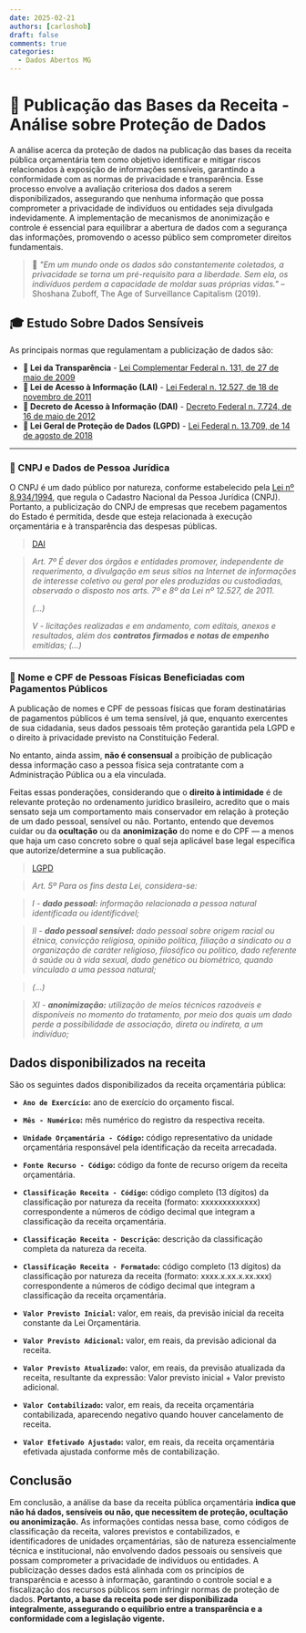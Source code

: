 ```yaml
---
date: 2025-02-21
authors: [carloshob]
draft: false
comments: true
categories:
  - Dados Abertos MG
---
```


# 📑 Publicação das Bases da Receita - Análise sobre Proteção de Dados

A análise acerca da proteção de dados na publicação das bases da receita pública orçamentária tem como objetivo identificar e mitigar riscos relacionados à exposição de informações sensíveis, garantindo a conformidade com as normas de privacidade e transparência. Esse processo envolve a avaliação criteriosa dos dados a serem disponibilizados, assegurando que nenhuma informação que possa comprometer a privacidade de indivíduos ou entidades seja divulgada indevidamente. A implementação de mecanismos de anonimização e controle é essencial para equilibrar a abertura de dados com a segurança das informações, promovendo o acesso público sem comprometer direitos fundamentais.

> 🧠 _"Em um mundo onde os dados são constantemente coletados, a privacidade se torna um pré-requisito para a liberdade. Sem ela, os indivíduos perdem a capacidade de moldar suas próprias vidas."_
> – Shoshana Zuboff, The Age of Surveillance Capitalism (2019).




<!-- more -->

## 🎓  Estudo Sobre Dados Sensíveis

As principais normas que regulamentam a publicização de dados são:

- **📜 Lei da Transparência** - [Lei Complementar Federal n. 131, de 27 de maio de 2009](https://www.planalto.gov.br/ccivil_03/leis/lcp/lcp131.htm)  
- **📜 Lei de Acesso à Informação (LAI)** - [Lei Federal n. 12.527, de 18 de novembro de 2011](https://www.planalto.gov.br/ccivil_03/_ato2011-2014/2011/lei/l12527.htm)  
- **📜 Decreto de Acesso à Informação (DAI)** - [Decreto Federal n. 7.724, de 16 de maio de 2012](https://www.planalto.gov.br/ccivil_03/_ato2011-2014/2012/decreto/d7724.htm)  
- **📜 Lei Geral de Proteção de Dados (LGPD)** - [Lei Federal n. 13.709, de 14 de agosto de 2018](https://www.planalto.gov.br/ccivil_03/_ato2015-2018/2018/lei/l13709.htm)  

---

### 📂 CNPJ e Dados de Pessoa Jurídica

O CNPJ é um dado público por natureza, conforme estabelecido pela [Lei nº 8.934/1994](https://www.planalto.gov.br/ccivil_03/leis/l8934.htm), que regula o Cadastro Nacional da Pessoa Jurídica (CNPJ). Portanto, a publicização do CNPJ de empresas que recebem pagamentos do Estado é permitida, desde que esteja relacionada à execução orçamentária e à transparência das despesas públicas.

> [DAI](https://www.planalto.gov.br/ccivil_03/_ato2011-2014/2012/decreto/d7724.htm)

> _Art. 7º É dever dos órgãos e entidades promover, independente de requerimento, a divulgação em seus sítios na Internet de informações de interesse coletivo ou geral por eles produzidas ou custodiadas, observado o disposto nos arts. 7º e 8º da Lei nº 12.527, de 2011._
>
> _(...)_
>
> _V - licitações realizadas e em andamento, com editais, anexos e resultados, além dos **contratos firmados e notas de empenho** emitidas; (...)_

---

### 👤 Nome e CPF de Pessoas Físicas Beneficiadas com Pagamentos Públicos

A publicação de nomes e CPF de pessoas físicas que foram destinatárias de pagamentos públicos é um tema sensível, já que, enquanto exercentes de sua cidadania, seus dados pessoais têm proteção garantida pela LGPD e o direito à privacidade previsto na Constituição Federal.

No entanto, ainda assim, **não é consensual** a proibição de publicação dessa informação caso a pessoa física seja contratante com a Administração Pública ou a ela vinculada.

Feitas essas ponderações, considerando que o **direito à intimidade** é de relevante proteção no ordenamento jurídico brasileiro, acredito que o mais sensato seja um comportamento mais conservador em relação à proteção de um dado pessoal, sensível ou não. Portanto, entendo que devemos cuidar ou da **ocultação** ou da **anonimização** do nome e do CPF — a menos que haja um caso concreto sobre o qual seja aplicável base legal específica que autorize/determine a sua publicação.


> [LGPD](https://www.planalto.gov.br/ccivil_03/_ato2015-2018/2018/lei/l13709.htm)

> _Art. 5º Para os fins desta Lei, considera-se:_

> _I - **dado pessoal:** informação relacionada a pessoa natural identificada ou identificável;_

> _II - **dado pessoal sensível:** dado pessoal sobre origem racial ou étnica, convicção religiosa, opinião política, filiação a sindicato ou a organização de caráter religioso, filosófico ou político, dado referente à saúde ou à vida sexual, dado genético ou biométrico, quando vinculado a uma pessoa natural;_

> _(...)_

> _XI - **anonimização:** utilização de meios técnicos razoáveis e disponíveis no momento do tratamento, por meio dos quais um dado perde a possibilidade de associação, direta ou indireta, a um indivíduo;_


## Dados disponibilizados na receita

São os seguintes dados disponibilizados da receita orçamentária pública:

  - **`Ano de Exercício`:** ano de exercício do orçamento fiscal.

  - **`Mês - Numérico`:** mês numérico do registro da respectiva receita.

  - **`Unidade Orçamentária - Código`:** código representativo da unidade orçamentária responsável pela identificação da receita arrecadada.

  - **`Fonte Recurso - Código`:** código da fonte de recurso origem da receita orçamentária.

  - **`Classificação Receita - Código`:** código  completo (13 dígitos) da classificação por natureza da receita (formato: xxxxxxxxxxxxx) correspondente a números de código decimal que integram a classificação da receita orçamentária.

  - **`Classificação Receita - Descrição`:** descrição da classificação completa da natureza da receita.

  - **`Classificação Receita - Formatado`:** código  completo (13 dígitos) da classificação por natureza da receita (formato: xxxx.x.xx.x.xx.xxx) correspondente a números de código decimal que integram a classificação da receita orçamentária.

  - **`Valor Previsto Inicial`:** valor, em reais, da previsão inicial da receita constante da Lei Orçamentária.

  - **`Valor Previsto Adicional`:** valor, em reais, da previsão adicional da receita.

  - **`Valor Previsto Atualizado`:** valor, em reais, da previsão atualizada da receita, resultante da expressão: Valor previsto inicial + Valor previsto adicional.

  - **`Valor Contabilizado`:** valor, em reais, da receita orçamentária contabilizada, aparecendo negativo quando houver cancelamento de receita.

  - **`Valor Efetivado Ajustado`:** valor, em reais, da receita orçamentária efetivada ajustada conforme mês de contabilização.

## Conclusão

Em conclusão, a análise da base da receita pública orçamentária **indica que não há dados, sensíveis ou não, que necessitem de proteção, ocultação ou anonimização.** As informações contidas nessa base, como códigos de classificação da receita, valores previstos e contabilizados, e identificadores de unidades orçamentárias, são de natureza essencialmente técnica e institucional, não envolvendo dados pessoais ou sensíveis que possam comprometer a privacidade de indivíduos ou entidades. A publicização desses dados está alinhada com os princípios de transparência e acesso à informação, garantindo o controle social e a fiscalização dos recursos públicos sem infringir normas de proteção de dados. **Portanto, a base da receita pode ser disponibilizada integralmente, assegurando o equilíbrio entre a transparência e a conformidade com a legislação vigente.**
